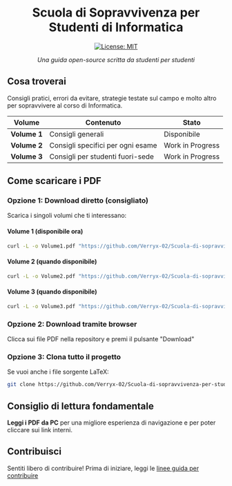 <div align="center">

# Scuola di Sopravvivenza per Studenti di Informatica

[![License: MIT](https://img.shields.io/badge/License-MIT-yellow.svg)](LICENSE)

_Una guida open-source scritta da studenti per studenti_

</div>

## Cosa troverai

Consigli pratici, errori da evitare, strategie testate sul campo e molto altro per sopravvivere al corso di Informatica.

|Volume|Contenuto|Stato|
|---|---|---|
|**Volume 1**|Consigli generali| Disponibile|
|**Volume 2**|Consigli specifici per ogni esame| Work in Progress|
|**Volume 3**|Consigli per studenti fuori-sede| Work in Progress|

## Come scaricare i PDF

### Opzione 1: Download diretto (consigliato)

Scarica i singoli volumi che ti interessano:


#### Volume 1 (disponibile ora)

```bash
curl -L -o Volume1.pdf "https://github.com/Verryx-02/Scuola-di-sopravvivenza-per-studenti-di-Informatica/raw/main/Volume1.pdf"
```

#### Volume 2 (quando disponibile)

```bash
curl -L -o Volume2.pdf "https://github.com/Verryx-02/Scuola-di-sopravvivenza-per-studenti-di-Informatica/raw/main/Volume2.pdf"
```

#### Volume 3 (quando disponibile)  

```bash
curl -L -o Volume3.pdf "https://github.com/Verryx-02/Scuola-di-sopravvivenza-per-studenti-di-Informatica/raw/main/Volume3.pdf"
```

### Opzione 2: Download tramite browser

Clicca sui file PDF nella repository e premi il pulsante "Download"  

### Opzione 3: Clona tutto il progetto

Se vuoi anche i file sorgente LaTeX:

```bash
git clone https://github.com/Verryx-02/Scuola-di-sopravvivenza-per-studenti-di-Informatica.git
```

## Consiglio di lettura fondamentale

**Leggi i PDF da PC** per una migliore esperienza di navigazione e per poter cliccare sui link interni.

## Contribuisci

Sentiti libero di contribuire! Prima di iniziare, leggi le [linee guida per contribuire](https://github.com/Verryx-02/Scuola-di-sopravvivenza-per-studenti-di-Informatica/blob/main/CONTRIBUTING.md)